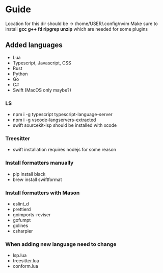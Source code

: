 # Guide

Location for this dir should be -> /home/USER/.config/nvim
Make sure to install **gcc g++ fd ripgrep unzip** which are needed for some plugins

## Added languages

- Lua
- Typescript, Javascript, CSS
- Rust
- Python
- Go
- C#
- Swift (MacOS only maybe?)

### LS

- npm i -g typescript typescript-language-server
- npm i -g vscode-langservers-extracted
- swift sourcekit-lsp should be installed with xcode

### Treesitter

- swift installation requires nodejs for some reason

### Install formatters manually

- pip install black
- brew install swiftformat

### Install formatters with Mason

- eslint_d <!-- Javascript, Typescript -->
- prettierd
- goimports-reviser <!-- Golang -->
- gofumpt
- golines <!-- This one might be deprecated (?) -->
- csharpier <!-- C# -->

### When adding new language need to change

- lsp.lua <!-- Language server -->
- treesitter.lua <!-- Syntax highlighting -->
- conform.lua <!-- Formatter -->
